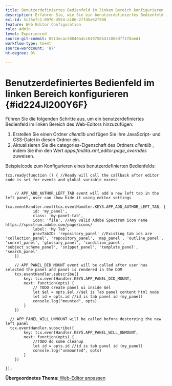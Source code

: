 ```yaml
---
title: Benutzerdefiniertes Bedienfeld im linken Bereich konfigurieren
description: Erfahren Sie, wie Sie ein benutzerdefiniertes Bedienfeld im linken Bedienfeld konfigurieren
exl-id: 5c25efc1-0976-4554-a186-2ffd5e62f500
feature: Web Editor Configuration
role: Admin
level: Experienced
source-git-commit: 0513ecac38840a4cc649758bd1180edff1f8aed1
workflow-type: tm+mt
source-wordcount: '87'
ht-degree: 0%

---
```


# Benutzerdefiniertes Bedienfeld im linken Bereich konfigurieren {#id224JI200Y6F}

Führen Sie die folgenden Schritte aus, um ein benutzerdefiniertes Bedienfeld im linken Bereich des Web-Editors hinzuzufügen:

1. Erstellen Sie einen Ordner *clientlib* und fügen Sie Ihre JavaScript- und CSS-Datei in diesen Ordner ein.
1. Aktualisieren Sie die categories-Eigenschaft des Ordners *clientlib* , indem Sie ihm den Wert *apps.fmdita.xml\_editor.page\_overrides* zuweisen.

Beispielcode zum Konfigurieren eines benutzerdefinierten Bedienfelds:

```
tcx.ready(function () { //Ready will call the callback after editor code is set for events and global variable excess
 
 
    // APP_ADD_AUTHOR_LEFT_TAB event will add a new left tab in the left panel, user can show hide it using editor settings
    tcx.eventHandler.next(tcx.eventHandler.KEYS.APP_ADD_AUTHOR_LEFT_TAB, {
            id: 'my_panel',
            class: 'my-panel-tab',
            icon: 'file', //Any valid Adobe Spectrum icon name https://spectrum.adobe.com/page/icons/
            label: 'My Tab',
            prevTabID: 'repository_panel' //Existing tab ids are 'collection_panel', 'repository_panel', 'map_panel', 'outline_panel', 'conref_panel', 'glossary_panel', 'condition_panel', 'subject_scheme_panel', 'snippet_panel', 'template_panel', 'search_panel'
    })
 
    // APP_PANEL_DID_MOUNT event will be called after user has selected the panel and panel is rendered in the DOM
    tcx.eventHandler.subscribe({
        key: tcx.eventHandler.KEYS.APP_PANEL_DID_MOUNT,
        next: function(opts) {
            // TODO create panel ui inside $el
            let $el = opts.$el //$el is Tab panel content html node
            let id = opts.id //id is tab panel id (my_panel)
            console.log("mounted", opts)
        }
    })
 
  // APP_PANEL_WILL_UNMOUNT will be called before destorying the new left panel
  tcx.eventHandler.subscribe({
        key: tcx.eventHandler.KEYS.APP_PANEL_WILL_UNMOUNT,
        next: function(opts) {
            //TODO do some cleanup
            let id = opts.id //id is tab panel id (my_panel)
            console.log("unmounted", opts)
        }
    })
 
});
```

**Übergeordnetes Thema:**[ Web-Editor anpassen](conf-web-editor.md)
